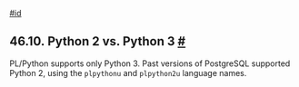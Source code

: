 [#id](#PLPYTHON-PYTHON23)

## 46.10. Python 2 vs. Python 3 [#](#PLPYTHON-PYTHON23)

PL/Python supports only Python 3. Past versions of PostgreSQL supported Python 2, using the `plpythonu` and `plpython2u` language names.